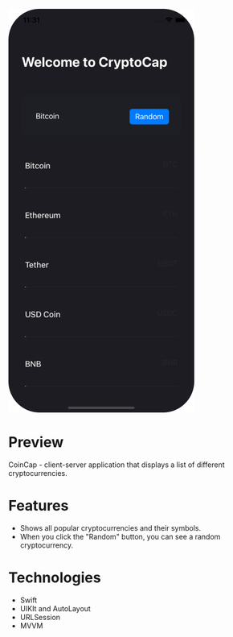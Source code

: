 ![Alt Text](https://github.com/skreep1/CoinCap_iOS/blob/master/preview.png)

# Preview
CoinCap - client-server application that displays a list of different cryptocurrencies.

# Features
- Shows all popular cryptocurrencies and their symbols.
- When you click the "Random" button, you can see a random cryptocurrency.

# Technologies
- Swift
- UIKIt and AutoLayout
- URLSession
- MVVM

